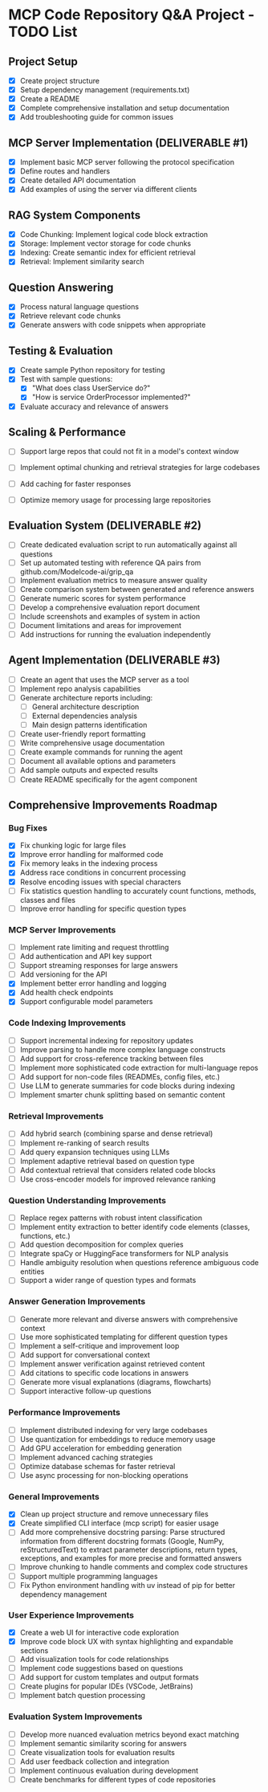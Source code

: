 # MCP Code Repository Q&A Project - TODO List

## Project Setup
- [x] Create project structure
- [x] Setup dependency management (requirements.txt)
- [x] Create a README
- [x] Complete comprehensive installation and setup documentation
- [x] Add troubleshooting guide for common issues

## MCP Server Implementation (DELIVERABLE #1)
- [x] Implement basic MCP server following the protocol specification
- [x] Define routes and handlers
- [x] Create detailed API documentation
- [x] Add examples of using the server via different clients

## RAG System Components
- [x] Code Chunking: Implement logical code block extraction
- [x] Storage: Implement vector storage for code chunks
- [x] Indexing: Create semantic index for efficient retrieval
- [x] Retrieval: Implement similarity search

## Question Answering
- [x] Process natural language questions
- [x] Retrieve relevant code chunks
- [x] Generate answers with code snippets when appropriate

## Testing & Evaluation
- [x] Create sample Python repository for testing
- [x] Test with sample questions:
  - [x] "What does class UserService do?"
  - [x] "How is service OrderProcessor implemented?"
- [x] Evaluate accuracy and relevance of answers

## Scaling & Performance
- [ ] Support large repos that could not fit in a model's context window
- [ ] Implement optimal chunking and retrieval strategies for large codebases
- [ ] Add caching for faster responses
- [ ] Optimize memory usage for processing large repositories


## Evaluation System (DELIVERABLE #2)
- [ ] Create dedicated evaluation script to run automatically against all questions
- [ ] Set up automated testing with reference QA pairs from github.com/Modelcode-ai/grip_qa
- [ ] Implement evaluation metrics to measure answer quality
- [ ] Create comparison system between generated and reference answers
- [ ] Generate numeric scores for system performance
- [ ] Develop a comprehensive evaluation report document
- [ ] Include screenshots and examples of system in action
- [ ] Document limitations and areas for improvement
- [ ] Add instructions for running the evaluation independently

## Agent Implementation (DELIVERABLE #3)
- [ ] Create an agent that uses the MCP server as a tool
- [ ] Implement repo analysis capabilities
- [ ] Generate architecture reports including:
  - [ ] General architecture description
  - [ ] External dependencies analysis
  - [ ] Main design patterns identification
- [ ] Create user-friendly report formatting
- [ ] Write comprehensive usage documentation
- [ ] Create example commands for running the agent
- [ ] Document all available options and parameters
- [ ] Add sample outputs and expected results
- [ ] Create README specifically for the agent component

## Comprehensive Improvements Roadmap

### Bug Fixes
- [x] Fix chunking logic for large files
- [x] Improve error handling for malformed code
- [x] Fix memory leaks in the indexing process
- [x] Address race conditions in concurrent processing
- [x] Resolve encoding issues with special characters
- [ ] Fix statistics question handling to accurately count functions, methods, classes and files
- [ ] Improve error handling for specific question types

### MCP Server Improvements
- [ ] Implement rate limiting and request throttling
- [ ] Add authentication and API key support
- [ ] Support streaming responses for large answers
- [ ] Add versioning for the API
- [x] Implement better error handling and logging
- [x] Add health check endpoints
- [x] Support configurable model parameters

### Code Indexing Improvements
- [ ] Support incremental indexing for repository updates
- [ ] Improve parsing to handle more complex language constructs
- [ ] Add support for cross-reference tracking between files
- [ ] Implement more sophisticated code extraction for multi-language repos
- [ ] Add support for non-code files (READMEs, config files, etc.)
- [ ] Use LLM to generate summaries for code blocks during indexing
- [ ] Implement smarter chunk splitting based on semantic content

### Retrieval Improvements
- [ ] Add hybrid search (combining sparse and dense retrieval)
- [ ] Implement re-ranking of search results
- [ ] Add query expansion techniques using LLMs
- [ ] Implement adaptive retrieval based on question type
- [ ] Add contextual retrieval that considers related code blocks
- [ ] Use cross-encoder models for improved relevance ranking

### Question Understanding Improvements
- [ ] Replace regex patterns with robust intent classification
- [ ] Implement entity extraction to better identify code elements (classes, functions, etc.)
- [ ] Add question decomposition for complex queries
- [ ] Integrate spaCy or HuggingFace transformers for NLP analysis
- [ ] Handle ambiguity resolution when questions reference ambiguous code entities
- [ ] Support a wider range of question types and formats

### Answer Generation Improvements
- [ ] Generate more relevant and diverse answers with comprehensive context
- [ ] Use more sophisticated templating for different question types
- [ ] Implement a self-critique and improvement loop
- [ ] Add support for conversational context
- [ ] Implement answer verification against retrieved content
- [ ] Add citations to specific code locations in answers
- [ ] Generate more visual explanations (diagrams, flowcharts)
- [ ] Support interactive follow-up questions

### Performance Improvements
- [ ] Implement distributed indexing for very large codebases
- [ ] Use quantization for embeddings to reduce memory usage
- [ ] Add GPU acceleration for embedding generation
- [ ] Implement advanced caching strategies
- [ ] Optimize database schemas for faster retrieval
- [ ] Use async processing for non-blocking operations

### General Improvements
- [x] Clean up project structure and remove unnecessary files
- [x] Create simplified CLI interface (mcp script) for easier usage
- [ ] Add more comprehensive docstring parsing: Parse structured information from different docstring formats (Google, NumPy, reStructuredText) to extract parameter descriptions, return types, exceptions, and examples for more precise and formatted answers
- [ ] Improve chunking to handle comments and complex code structures
- [ ] Support multiple programming languages
- [ ] Fix Python environment handling with uv instead of pip for better dependency management

### User Experience Improvements
- [x] Create a web UI for interactive code exploration
- [x] Improve code block UX with syntax highlighting and expandable sections
- [ ] Add visualization tools for code relationships
- [ ] Implement code suggestions based on questions
- [ ] Add support for custom templates and output formats
- [ ] Create plugins for popular IDEs (VSCode, JetBrains)
- [ ] Implement batch question processing

### Evaluation System Improvements
- [ ] Develop more nuanced evaluation metrics beyond exact matching
- [ ] Implement semantic similarity scoring for answers
- [ ] Create visualization tools for evaluation results
- [ ] Add user feedback collection and integration
- [ ] Implement continuous evaluation during development
- [ ] Create benchmarks for different types of code repositories
